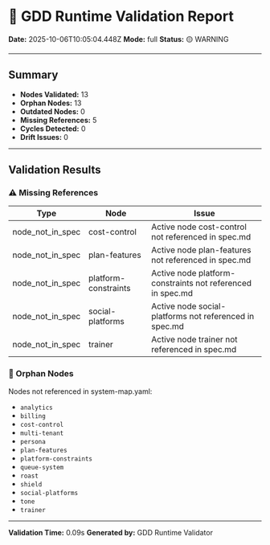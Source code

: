 # 🧩 GDD Runtime Validation Report

**Date:** 2025-10-06T10:05:04.448Z
**Mode:** full
**Status:** 🟡 WARNING

---

## Summary

- **Nodes Validated:** 13
- **Orphan Nodes:** 13
- **Outdated Nodes:** 0
- **Missing References:** 5
- **Cycles Detected:** 0
- **Drift Issues:** 0

---

## Validation Results

### ⚠️ Missing References

| Type | Node | Issue |
|------|------|-------|
| node_not_in_spec | cost-control | Active node cost-control not referenced in spec.md |
| node_not_in_spec | plan-features | Active node plan-features not referenced in spec.md |
| node_not_in_spec | platform-constraints | Active node platform-constraints not referenced in spec.md |
| node_not_in_spec | social-platforms | Active node social-platforms not referenced in spec.md |
| node_not_in_spec | trainer | Active node trainer not referenced in spec.md |

### 🔴 Orphan Nodes

Nodes not referenced in system-map.yaml:

- `analytics`
- `billing`
- `cost-control`
- `multi-tenant`
- `persona`
- `plan-features`
- `platform-constraints`
- `queue-system`
- `roast`
- `shield`
- `social-platforms`
- `tone`
- `trainer`

---

**Validation Time:** 0.09s
**Generated by:** GDD Runtime Validator
